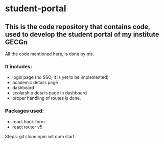 # student-portal

## This is the code repository that contains code, used to develop the student portal of my institute GECGn
All the code mentioned here, is done by me.

### It includes:
- login page (no SSO, it is yet to be implemented)
- academic details page
- dashboard 
- scolarship details page in dashboard
- proper handling of routes is done.

### Packages used:
- react hook form
- react router v5

Steps:
git clone
npm init
npm start
